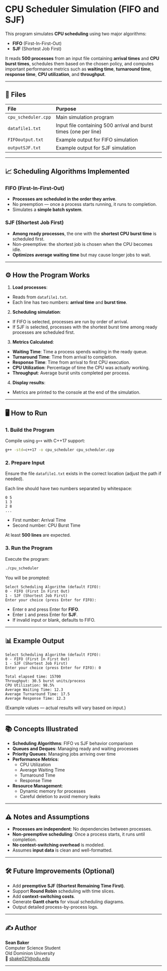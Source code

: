 # CPU Scheduler Simulation (FIFO and SJF)

This program simulates **CPU scheduling** using two major algorithms:

- **FIFO** (First-In-First-Out)
- **SJF** (Shortest Job First)

It reads **500 processes** from an input file containing **arrival times** and **CPU burst times**, schedules them based on the chosen policy, and computes important performance metrics such as **waiting time**, **turnaround time**, **response time**, **CPU utilization**, and **throughput**.

---

## 📂 Files

| File | Purpose |
| :--- | :------ |
| `cpu_scheduler.cpp` | Main simulation program |
| `datafile1.txt` | Input file containing 500 arrival and burst times (one per line) |
| `FIFOoutput.txt` | Example output for FIFO simulation |
| `outputSJF.txt` | Example output for SJF simulation |

---

## 📈 Scheduling Algorithms Implemented

### FIFO (First-In-First-Out)

- **Processes are scheduled in the order they arrive**.
- No preemption — once a process starts running, it runs to completion.
- Simulates a **simple batch system**.

### SJF (Shortest Job First)

- **Among ready processes**, the one with the **shortest CPU burst time** is scheduled first.
- Non-preemptive: the shortest job is chosen when the CPU becomes idle.
- **Optimizes average waiting time** but may cause longer jobs to wait.

---

## ⚙️ How the Program Works

1. **Load processes**:
  - Reads from `datafile1.txt`.
  - Each line has two numbers: **arrival time** and **burst time**.

2. **Scheduling simulation**:
  - If FIFO is selected, processes are run by order of arrival.
  - If SJF is selected, processes with the shortest burst time among ready processes are scheduled first.

3. **Metrics Calculated**:
  - **Waiting Time**: Time a process spends waiting in the ready queue.
  - **Turnaround Time**: Time from arrival to completion.
  - **Response Time**: Time from arrival to first CPU execution.
  - **CPU Utilization**: Percentage of time the CPU was actually working.
  - **Throughput**: Average burst units completed per process.

4. **Display results**:
  - Metrics are printed to the console at the end of the simulation.

---

## 🖥️ How to Run

### 1. Build the Program

Compile using `g++` with C++17 support:

```bash
g++ -std=c++17 -o cpu_scheduler cpu_scheduler.cpp
```

### 2. Prepare Input

Ensure the file `datafile1.txt` exists in the correct location (adjust the path if needed).

Each line should have two numbers separated by whitespace:

```
0 5
1 3
2 8
...
```
- First number: Arrival Time
- Second number: CPU Burst Time

At least **500 lines** are expected.

### 3. Run the Program

Execute the program:

```bash
./cpu_scheduler
```

You will be prompted:

```
Select Scheduling Algorithm (default FIFO):
0 - FIFO (First In First Out)
1 - SJF (Shortest Job First)
Enter your choice (press Enter for FIFO):
```

- Enter `0` and press Enter for **FIFO**.
- Enter `1` and press Enter for **SJF**.
- If invalid input or blank, defaults to FIFO.

---

## 📊 Example Output

```
Select Scheduling Algorithm (default FIFO):
0 - FIFO (First In First Out)
1 - SJF (Shortest Job First)
Enter your choice (press Enter for FIFO): 0

Total elapsed time: 15700
Throughput: 30.5 burst units/process
CPU Utilization: 98.5%
Average Waiting Time: 12.3
Average Turnaround Time: 17.5
Average Response Time: 12.3
```

(Example values — actual results will vary based on input.)

---

## 📚 Concepts Illustrated

- **Scheduling Algorithms**: FIFO vs SJF behavior comparison
- **Queues and Deques**: Managing ready and waiting processes
- **Priority Queues**: Managing jobs arriving over time
- **Performance Metrics**:
  - CPU Utilization
  - Average Waiting Time
  - Turnaround Time
  - Response Time
- **Resource Management**:
  - Dynamic memory for processes
  - Careful deletion to avoid memory leaks

---

## ⚠️ Notes and Assumptions

- **Processes are independent**: No dependencies between processes.
- **Non-preemptive scheduling**: Once a process starts, it runs until completion.
- **No context-switching overhead** is modeled.
- Assumes **input data** is clean and well-formatted.

---

## 🛠️ Future Improvements (Optional)

- Add **preemptive SJF (Shortest Remaining Time First)**.
- Support **Round Robin** scheduling with time slices.
- Add **context-switching costs**.
- Generate **Gantt charts** for visual scheduling diagrams.
- Output detailed process-by-process logs.

---

## ✍️ Author

**Sean Baker**  
Computer Science Student  
Old Dominion University  
📧 [sbake021@odu.edu](mailto:sbake021@odu.edu)

---



